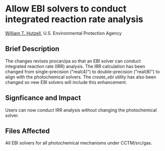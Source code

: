 # Allow EBI solvers to conduct integrated reaction rate analysis

[William T. Hutzell](mailto:hutzell.bill@epa.gov), U.S. Environmental Protection Agency

## Brief Description
The changes revises procan/pa so that an EBI solver can conduct integrated reaction rate (IRR) analysis. The IRR calculation has been changed from single-precision ("real(4)") to double-precision ("real(8)") to align with the photochemical solvers. The *create_ebi* utility has also been changed so new EBI solvers will include this enhancement. 

## Signficance and Impact
Users can now conduct IRR analysis without changing the photochemical solver.

## Files Affected
All EBI solvers for all photochemical mechanisms under CCTM/src/gas.
